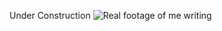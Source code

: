 Under Construction
![Real footage of me writing](https://preview.redd.it/zcnq40jtx0s71.png?auto=webp&s=9cfbce8a6157f8725fb75ace79bae0521f4dd6b5)
